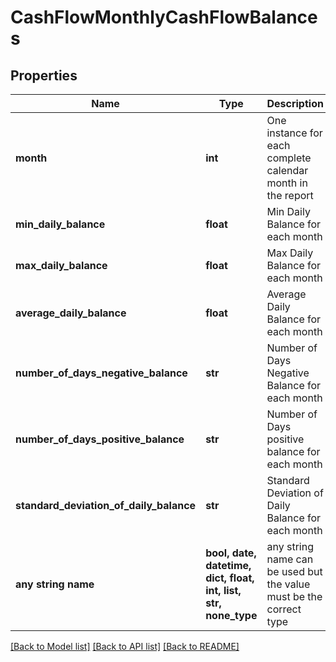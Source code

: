 # CashFlowMonthlyCashFlowBalances


## Properties
Name | Type | Description | Notes
------------ | ------------- | ------------- | -------------
**month** | **int** | One instance for each complete calendar month in the report | 
**min_daily_balance** | **float** | Min Daily Balance for each month | 
**max_daily_balance** | **float** | Max Daily Balance for each month | 
**average_daily_balance** | **float** | Average Daily Balance for each month | 
**number_of_days_negative_balance** | **str** | Number of Days Negative Balance for each month | 
**number_of_days_positive_balance** | **str** | Number of Days positive balance for each month | 
**standard_deviation_of_daily_balance** | **str** | Standard Deviation of Daily Balance for each month | [optional] 
**any string name** | **bool, date, datetime, dict, float, int, list, str, none_type** | any string name can be used but the value must be the correct type | [optional]

[[Back to Model list]](../README.md#documentation-for-models) [[Back to API list]](../README.md#documentation-for-api-endpoints) [[Back to README]](../README.md)


